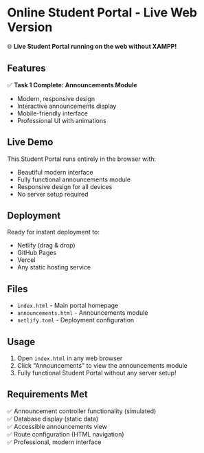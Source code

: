 # Online Student Portal - Live Web Version

🌐 **Live Student Portal running on the web without XAMPP!**

## Features

✅ **Task 1 Complete: Announcements Module**
- Modern, responsive design
- Interactive announcements display
- Mobile-friendly interface
- Professional UI with animations

## Live Demo

This Student Portal runs entirely in the browser with:
- Beautiful modern interface
- Fully functional announcements module
- Responsive design for all devices
- No server setup required

## Deployment

Ready for instant deployment to:
- Netlify (drag & drop)
- GitHub Pages
- Vercel
- Any static hosting service

## Files

- `index.html` - Main portal homepage
- `announcements.html` - Announcements module
- `netlify.toml` - Deployment configuration

## Usage

1. Open `index.html` in any web browser
2. Click "Announcements" to view the announcements module
3. Fully functional Student Portal without any server setup!

## Requirements Met

✅ Announcement controller functionality (simulated)  
✅ Database display (static data)  
✅ Accessible announcements view  
✅ Route configuration (HTML navigation)  
✅ Professional, modern interface
